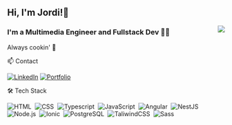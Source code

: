 ## Hi, I'm Jordi!👋

<img align="right" src="https://github-readme-stats.vercel.app/api/top-langs/?username=jordigd20&layout=compact&theme=material-palenight&hide_border=true" />

### I'm a Multimedia Engineer and Fullstack Dev 👨‍💻

Always cookin' 🌱

 📫 Contact

[![LinkedIn](https://img.shields.io/badge/linkedin-%230077B5.svg?style=for-the-badge&logo=linkedin&logoColor=white)](https://www.linkedin.com/in/jordi-gomez-devesa/)
[![Portfolio](https://img.shields.io/badge/Portfolio-8A2BE2?style=for-the-badge&&logoColor=white)](https://jordigomez.dev/)


🛠 Tech Stack

![HTML](https://img.shields.io/badge/-HTML-05122A?style=flat&logo=html5)&nbsp;
![CSS](https://img.shields.io/badge/-CSS-05122A?style=flat&logo=CSS3&logoColor=1572B6)&nbsp;
![Typescript](https://img.shields.io/badge/-Typescript-05122A?style=flat&logo=typescript)&nbsp;
![JavaScript](https://img.shields.io/badge/-JavaScript-05122A?style=flat&logo=javascript)&nbsp;
![Angular](https://img.shields.io/badge/-Angular-05122A?style=flat&logo=angular)&nbsp;
![NestJS](https://img.shields.io/badge/-NestJS-05122A?style=flat&logo=nestjs)&nbsp;
![Node.js](https://img.shields.io/badge/-Node.js-05122A?style=flat&logo=nodedotjs)&nbsp;
![Ionic](https://img.shields.io/badge/-Ionic-05122A?style=flat&logo=ionic)&nbsp;
![PostgreSQL](https://img.shields.io/badge/-PostgreSQL-05122A?style=flat&logo=postgresql&logoColor=white)&nbsp;
![TaliwindCSS](https://img.shields.io/badge/-TailwindCSS-05122A?style=flat&logo=tailwindcss&logoColor=#06B6D4)&nbsp;
![Sass](https://img.shields.io/badge/-Sass-05122A?style=flat&logo=sass)&nbsp;

